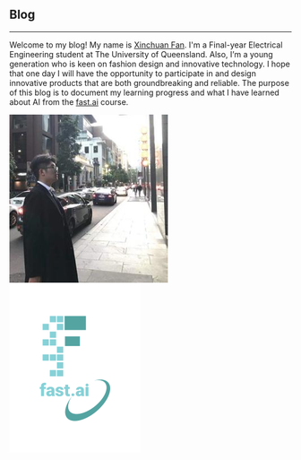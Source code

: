 ## Blog
---
Welcome to my blog! My name is [Xinchuan Fan](https://aaronfan20x3.github.io/about.html). I'm a Final-year Electrical Engineering student at The University of Queensland. Also, I’m a young generation who is keen on fashion design and innovative technology. I hope that one day I will have the opportunity to participate in and design innovative products that are both groundbreaking and reliable. The purpose of this blog is to document my learning progress and what I have learned about AI from the [fast.ai](https://www.fast.ai) course.

![Image of Xinchuan Fan](images/That_is_Xinchuan_Resize.jpg)
![Image of fast.ai logo](images/logo.png)